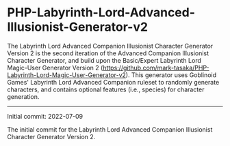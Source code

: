 # PHP-Labyrinth-Lord-Advanced-Illusionist-Generator-v2

The Labyrinth Lord Advanced Companion Illusionist Character Generator Version 2 is the second iteration of the Advanced Companion Illusionist Character Generator, and build upon the Basic/Expert Labyrinth Lord Magic-User Generator Version 2 (https://github.com/mark-tasaka/PHP-Labyrinth-Lord-Magic-User-Generator-v2). This generator uses Goblinoid Games' Labyrinth Lord Advanced Companion ruleset to randomly generate characters, and contains optional features (i.e., species) for character generation.

---------------

Initial commit: 2022-07-09

The initial commit for the Labyrinth Lord Advanced Companion Illusionist Character Generator Version 2.
